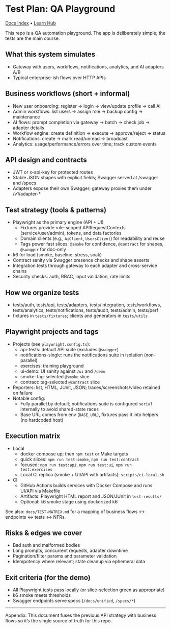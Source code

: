 # Test Plan: QA Playground

[Docs Index](README.md) • [Learn Hub](../learn/INDEX.md)

This repo is a QA automation playground. The app is deliberately simple; the tests are the main course.

## What this system simulates
- Gateway with users, workflows, notifications, analytics, and AI adapters A/B
- Typical enterprise-ish flows over HTTP APIs

## Business workflows (short + informal)
- New user onboarding: register → login → view/update profile → call AI
- Admin workflows: list users → assign role → backup config → maintenance
- AI flows: prompt completion via gateway → batch → check job → adapter details
- Workflow engine: create definition → execute → approve/reject → status
- Notifications: create → mark read/unread → broadcast
- Analytics: usage/performance/errors over time; track custom events

## API design and contracts
- JWT or x-api-key for protected routes
- Stable JSON shapes with explicit fields; Swagger served at /swagger and /specs
- Adapters expose their own Swagger; gateway proxies them under /v1/adapter-*

## Test strategy (tools & patterns)
- Playwright as the primary engine (API + UI)
	- Fixtures provide role-scoped APIRequestContexts (service/user/admin), tokens, and data factories
	- Domain clients (e.g., `AiClient`, `UsersClient`) for readability and reuse
	- Tags power fast slices: `@smoke` for confidence, `@contract` for shapes, `@swagger` for doc-only
- k6 for load (smoke, baseline, stress, soak)
- Contract sanity via Swagger presence checks and shape asserts
- Integration tests through gateway to each adapter and cross-service chains
- Security checks: auth, RBAC, input validation, rate limits

## How we organize tests
- tests/auth, tests/api, tests/adapters, tests/integration, tests/workflows, tests/analytics, tests/notifications, tests/audit, tests/admin, tests/perf
- fixtures in `tests/fixtures`; clients and generators in `tests/utils`

## Playwright projects and tags
- Projects (see `playwright.config.ts`):
	- api-tests: default API suite (excludes `@swagger`)
	- notifications-single: runs the notifications suite in isolation (non-parallel)
	- exercises: training playground
	- ui-demo: UI sanity against `/ui` and `/demo`
	- smoke: tag-selected `@smoke` slice
	- contract: tag-selected `@contract` slice
- Reporters: list, HTML, JUnit, JSON; traces/screenshots/video retained on failure
- Notable config:
	- Fully parallel by default; notifications suite is configured `serial` internally to avoid shared-state races
	- Base URL comes from env (`BASE_URL`), fixtures pass it into helpers (no hardcoded host)

## Execution matrix
- Local
	- docker compose up; then `npm test` or Make targets
	- quick slices: `npm run test:smoke`, `npm run test:contract`
	- focused: `npm run test:api`, `npm run test:ui`, `npm run test:exercises`
	- Local CI replica (smoke + UI/API with artifacts): `scripts/ci-local.sh`
- CI
	- GitHub Actions builds services with Docker Compose and runs UI/API via Makefile
	- Artifacts: Playwright HTML report and JSON/JUnit in `test-results/`
	- Optional: k6 smoke stage using dockerized k6

See also: `docs/TEST-MATRIX.md` for a mapping of business flows ↔ endpoints ↔ tests ↔ NFRs.

## Risks & edges we cover
- Bad auth and malformed bodies
- Long prompts, concurrent requests, adapter downtime
- Pagination/filter params and parameter validation
- Idempotency where relevant; state cleanup via ephemeral data

## Exit criteria (for the demo)
- All Playwright tests pass locally (or slice-selection green as appropriate)
- k6 smoke meets thresholds
- Swagger endpoints serve specs (`/docs/unified`, `/specs/*`)

---

Appendix: This document fuses the previous API strategy with business flows so it’s the single source of truth for this repo.